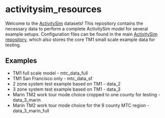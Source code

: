 # activitysim_resources

Welcome to the [ActivitySim](https://activitysim.github.io/) datasets! This repository contains
the necessary data to perform a complete ActivitySim model for several example setups.  Configuration 
files can be found in the main [ActivitySim repository](https://github.com/ActivitySim/activitysim),
which also stores the core TM1 small scale example data for testing.

## Examples
  - TM1 full scale model - mtc_data_full
  - TM1 San Francisco only - mtc_data_sf
  - 2 zone system test example based on TM1 - data_2
  - 3 zone system test example based on TM1 - data_3
  - Marin TM2 work tour mode choice cropped to one county for testing - data_3_marin
  - Marin TM2 work tour mode choice for the 9 county MTC region - data_3_marin_full